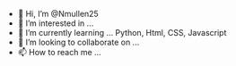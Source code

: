 - 👋 Hi, I’m @Nmullen25
- 👀 I’m interested in ...
- 🌱 I’m currently learning ...
    Python, Html, CSS, Javascript
- 💞️ I’m looking to collaborate on ...
- 📫 How to reach me ...

<!---
Nmullen25/Nmullen25 is a ✨ special ✨ repository because its `README.md` (this file) appears on your GitHub profile.
You can click the Preview link to take a look at your changes.
--->
